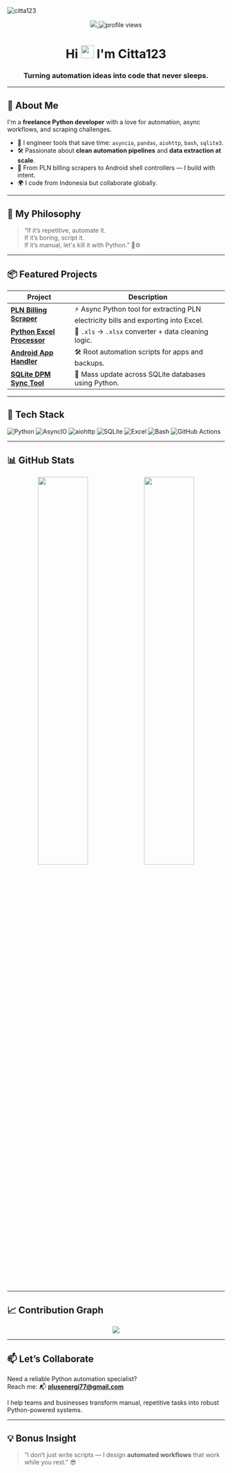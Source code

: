 
![citta123](https://cardivo.vercel.app/api?name=Citta123&description=Freelance%20Python%20Developer%20%7C%7C%20Automation%20&%20Web%20Scraping%20Specialist&image=https://avatars.githubusercontent.com/u/00000000?v=4&backgroundColor=%23ecf0f1)

<p align="center">
  <a href="mailto:plusenergi77@gmail.com">
    <img src="https://img.shields.io/badge/Email-Contact-blue?style=for-the-badge&logo=gmail" />
  </a>
  <img src="https://komarev.com/ghpvc/?username=Citta123&style=for-the-badge" alt="profile views"/>
</p>

<h1 align="center">Hi <img src="https://media.giphy.com/media/hvRJCLFzcasrR4ia7z/giphy.gif" width="30px"> I'm Citta123</h1>
<h3 align="center">Turning automation ideas into code that never sleeps.</h3>

---

## 🚀 About Me

I'm a **freelance Python developer** with a love for automation, async workflows, and scraping challenges.

- 🧠 I engineer tools that save time: `asyncio`, `pandas`, `aiohttp`, `bash`, `sqlite3`.
- 🛠️ Passionate about **clean automation pipelines** and **data extraction at scale**.
- 🔄 From PLN billing scrapers to Android shell controllers — I build with intent.
- 🌍 I code from Indonesia but collaborate globally.

---

## 🌟 My Philosophy

> “If it’s repetitive, automate it.  
> If it’s boring, script it.  
> If it’s manual, let's kill it with Python.” 🐍⚙️

---

## 📦 Featured Projects

| Project | Description |
|--------|-------------|
| **[PLN Billing Scraper](https://github.com/Citta123/PLN_Billing_Scraper)** | ⚡ Async Python tool for extracting PLN electricity bills and exporting into Excel. |
| **[Python Excel Processor](https://github.com/Citta123/Excel_Processor)** | 🚀 `.xls` → `.xlsx` converter + data cleaning logic. |
| **[Android App Handler](https://github.com/Citta123/Android_App_Handler)** | 🛠️ Root automation scripts for apps and backups. |
| **[SQLite DPM Sync Tool](https://github.com/Citta123/SQLite_DPM_Sync_Tool)** | 🔄 Mass update across SQLite databases using Python. |

---

## 🧰 Tech Stack

![Python](https://img.shields.io/badge/-Python-3776AB?logo=python&logoColor=white&style=flat)
![AsyncIO](https://img.shields.io/badge/-AsyncIO-0C2D83?style=flat)
![aiohttp](https://img.shields.io/badge/-aiohttp-527AFF?style=flat)
![SQLite](https://img.shields.io/badge/-SQLite-003B57?logo=sqlite&style=flat)
![Excel](https://img.shields.io/badge/-Excel-217346?logo=microsoft-excel&style=flat)
![Bash](https://img.shields.io/badge/-Bash-4EAA25?logo=gnu-bash&style=flat)
![GitHub Actions](https://img.shields.io/badge/-GitHub%20Actions-2088FF?logo=github-actions&logoColor=white)

---

## 📊 GitHub Stats

<p align="center">
  <img width="48%" src="https://github-readme-stats.vercel.app/api?username=Citta123&show_icons=true&theme=radical" />
  <img width="48%" src="https://github-readme-stats.vercel.app/api/top-langs/?username=Citta123&layout=compact&theme=radical" />
</p>

---

## 📈 Contribution Graph

<p align="center">
  <img src="https://github-readme-activity-graph.vercel.app/graph?username=Citta123&bg_color=0d1117&color=58a6ff&line=58a6ff&point=1f6feb&area=true&hide_border=true" />
</p>

---

## 📫 Let’s Collaborate

Need a reliable Python automation specialist?  
Reach me: 📬 **plusenergi77@gmail.com**

I help teams and businesses transform manual, repetitive tasks into robust Python-powered systems.

---

## 💡 Bonus Insight

> “I don’t just write scripts — I design **automated workflows** that work while you rest.” 😎
